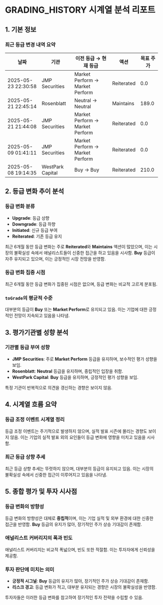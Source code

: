 # GRADING_HISTORY 시계열 분석 리포트

## 1. 기본 정보

### 최근 등급 변경 내역 요약

| 날짜                | 기관              | 이전 등급 → 현재 등급 | 액션      | 목표 주가 |
|---------------------|-------------------|-----------------------|-----------|-----------|
| 2025-05-23 22:30:58 | JMP Securities    | Market Perform → Market Perform | Reiterated | 0.0       |
| 2025-05-21 22:45:14 | Rosenblatt       | Neutral → Neutral     | Maintains | 189.0     |
| 2025-05-21 21:44:08 | JMP Securities    | Market Perform → Market Perform | Reiterated | 0.0       |
| 2025-05-09 01:41:11 | JMP Securities    | Market Perform → Market Perform | Reiterated | 0.0       |
| 2025-05-08 19:14:35 | WestPark Capital | Buy → Buy             | Reiterated | 210.0     |

## 2. 등급 변화 추이 분석

### 등급 변화 분류
- **Upgrade**: 등급 상향
- **Downgrade**: 등급 하향
- **Initiated**: 신규 등급 부여
- **Reiterated**: 기존 등급 유지

최근 6개월 동안 등급 변화는 주로 **Reiterated**와 **Maintains** 액션이 많았으며, 이는 시장의 불확실성 속에서 애널리스트들이 신중한 접근을 하고 있음을 시사함. **Buy** 등급이 자주 유지되고 있으며, 이는 긍정적인 시장 전망을 반영함.

### 등급 변화 집중 시점
최근 6개월 동안 등급 변화가 집중된 시점은 없으며, 등급 변화는 비교적 고르게 분포됨.

### `toGrade`의 평균적 수준
대부분의 등급이 **Buy** 또는 **Market Perform**로 유지되고 있음. 이는 기업에 대한 긍정적인 전망이 지속되고 있음을 나타냄.

## 3. 평가기관별 성향 분석

### 기관별 등급 부여 성향
- **JMP Securities**: 주로 **Market Perform** 등급을 유지하며, 보수적인 평가 성향을 보임.
- **Rosenblatt**: **Neutral** 등급을 유지하며, 중립적인 입장을 취함.
- **WestPark Capital**: **Buy** 등급을 유지하며, 긍정적인 평가 성향을 보임.

특정 기관이 반복적으로 의견을 갱신하는 경향은 보이지 않음.

## 4. 시계열 흐름 요약

### 등급 조정 이벤트 시계열 정리
등급 조정 이벤트는 주기적으로 발생하지 않으며, 실적 발표 시즌에 몰리는 경향도 보이지 않음. 이는 기업의 실적 발표 외의 요인들이 등급 변화에 영향을 미치고 있음을 시사함.

### 최근 등급 상향 추세
최근 등급 상향 추세는 뚜렷하지 않으며, 대부분의 등급이 유지되고 있음. 이는 시장의 불확실성 속에서 신중한 접근이 이루어지고 있음을 나타냄.

## 5. 종합 평가 및 투자 시사점

### 등급 변화의 방향성
등급 변화의 방향성은 대체로 **중립적**이며, 이는 기업 실적 및 외부 환경에 대한 신중한 접근을 반영함. **Buy** 등급의 유지가 많아, 장기적인 주가 상승 기대감이 존재함.

### 애널리스트 커버리지의 폭과 빈도
애널리스트 커버리지는 비교적 폭넓으며, 빈도 또한 적절함. 이는 투자자에게 신뢰성을 제공함.

### 투자 판단에 미치는 의미
- **긍정적 시그널**: **Buy** 등급의 유지가 많아, 장기적인 주가 상승 기대감이 존재함.
- **리스크 경고**: 등급 변화가 적고, 대부분 유지되는 경향은 시장의 불확실성을 반영함.

투자자들은 이러한 등급 변화를 참고하여 장기적인 투자 전략을 수립할 수 있음.